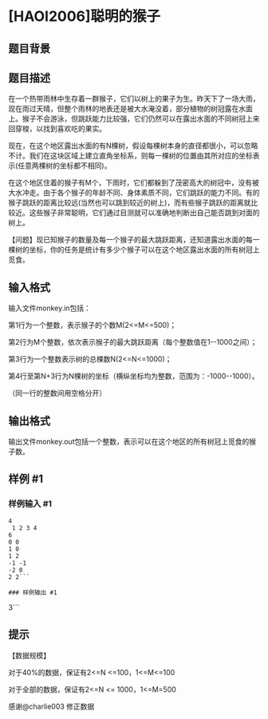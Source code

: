 # [HAOI2006]聪明的猴子

## 题目背景



## 题目描述

在一个热带雨林中生存着一群猴子，它们以树上的果子为生。昨天下了一场大雨，现在雨过天晴，但整个雨林的地表还是被大水淹没着，部分植物的树冠露在水面上。猴子不会游泳，但跳跃能力比较强，它们仍然可以在露出水面的不同树冠上来回穿梭，以找到喜欢吃的果实。

现在，在这个地区露出水面的有N棵树，假设每棵树本身的直径都很小，可以忽略不计。我们在这块区域上建立直角坐标系，则每一棵树的位置由其所对应的坐标表示(任意两棵树的坐标都不相同)。

在这个地区住着的猴子有M个，下雨时，它们都躲到了茂密高大的树冠中，没有被大水冲走。由于各个猴子的年龄不同、身体素质不同，它们跳跃的能力不同。有的猴子跳跃的距离比较远(当然也可以跳到较近的树上)，而有些猴子跳跃的距离就比较近。这些猴子非常聪明，它们通过目测就可以准确地判断出自己能否跳到对面的树上。

【问题】现已知猴子的数量及每一个猴子的最大跳跃距离，还知道露出水面的每一棵树的坐标，你的任务是统计有多少个猴子可以在这个地区露出水面的所有树冠上觅食。


## 输入格式

输入文件monkey.in包括：

第1行为一个整数，表示猴子的个数M(2<=M<=500)；

第2行为M个整数，依次表示猴子的最大跳跃距离（每个整数值在1--1000之间）；

第3行为一个整数表示树的总棵数N(2<=N<=1000)；

第4行至第N+3行为N棵树的坐标（横纵坐标均为整数，范围为：-1000--1000）。

（同一行的整数间用空格分开）


## 输出格式

输出文件monkey.out包括一个整数，表示可以在这个地区的所有树冠上觅食的猴子数。


## 样例 #1

### 样例输入 #1
```
4
 1 2 3 4
6
0 0
1 0
1 2
-1 -1
-2 0
2 2```

### 样例输出 #1

```
3```

## 提示

【数据规模】

对于40%的数据，保证有2<=N <=100，1<=M<=100

对于全部的数据，保证有2<=N <= 1000，1<=M=500

感谢@charlie003 修正数据

